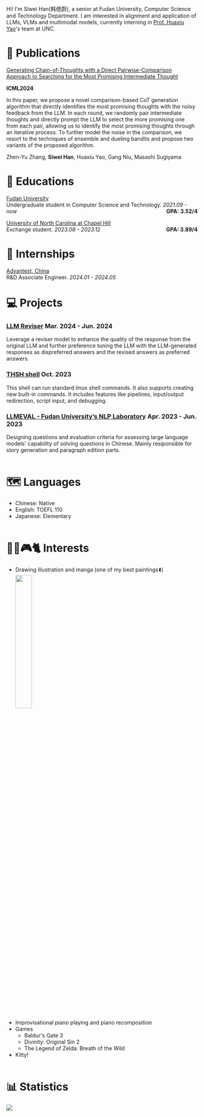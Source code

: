 Hi! I'm Siwei Han(韩偲蔚), a senior at Fudan University, Computer Science and Technology Department. I am interested in alignment and application of LLMs, VLMs and multimodal models, currently interning in [Prof. Huaxiu Yao](https://www.huaxiuyao.io)'s team at UNC.

# 📝 Publications 
[Generating Chain-of-Thoughts with a Direct Pairwise-Comparison Approach to Searching for the Most Promising Intermediate Thought](https://arxiv.org/abs/2402.06918) 

**ICML2024**

In this paper, we propose a novel comparison-based CoT generation algorithm that directly identifies the most promising thoughts with the noisy feedback from the LLM. In each round, we randomly pair intermediate thoughts and directly prompt the LLM to select the more promising one from each pair, allowing us to identify the most promising thoughts through an iterative process. To further model the noise in the comparison, we resort to the techniques of ensemble and dueling bandits and propose two variants of the proposed algorithm.

Zhen-Yu Zhang, **Siwei Han**, Huaxiu Yao, Gang Niu, Masashi Sugiyama

# 📖 Educations

[Fudan University](https://www.fudan.edu.cn/en/)    
Undergraduate student in Computer Science and Technology. *2021.09 - now* 
<span style="float: right;">**GPA: 3.52/4**</span>

[University of North Carolina at Chapel Hill](https://www.unc.edu/)    
Exchange student. *2023.08 - 2023.12* 
<span style="float: right;">**GPA: 3.89/4**</span>


# 💼 Internships

[Advantest, China](https://www.advantest.com/)    
R&D Associate Engineer. *2024.01 - 2024.05*



# 💻 Projects
### [LLM Reviser](https://github.com/Lillianwei-h/weak_aligner) Mar. 2024 - Jun. 2024
Leverage a reviser model to enhance the quality of the response from the original LLM and further preference tuning the LLM with the LLM-generated responses as dispreferred answers and the revised answers as preferred answers.

### [THSH shell](https://github.com/Lillianwei-h/Comp-530/tree/lab1) Oct. 2023
This shell can run standard linux shell commands. It also supports creating new built-in commands. It
includes features like pipelines, input/output redirection, script input, and debugging.

### [LLMEVAL - Fudan University’s NLP Laboratory](http://www.llmeval.com/) Apr. 2023 - Jun. 2023
Designing questions and evaluation criteria for assessing large language models' capability of solving questions in Chinese. Mainly resiponsible for story generation and paragraph edition parts.
<br><br>

# 🗺️ Languages
- Chinese: Native
- English: TOEFL 110
- Japanese: Elementary
<br><br>

# 🎨🎹🎮🐈 Interests
- Drawing illustration and manga
  (one of my best paintings⬇️)
  <br>
  <img src="https://github.com/user-attachments/assets/bc2ffb6b-f0ab-411c-b13a-4efe9344d18b" style="width: 30%;">
  <br>
- Improvisational piano playing and piano recomposition
- Games
  - Baldur's Gate 3
  - Divinity: Original Sin 2
  - The Legend of Zelda: Breath of the Wild
- Kitty!
<br><br>

# 📊 Statistics
[![](https://github-readme-stats.vercel.app/api/top-langs/?username=lillianwei-h&layout=compact&langs_count=8&theme=swift&count_private=true)](https://github.com/lillianwei-h)
